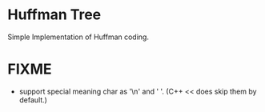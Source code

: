 # Huffman Tree
Simple Implementation of Huffman coding.
# FIXME
- support special meaning char as '\n' and ' '. (C++ << does skip them by default.)

